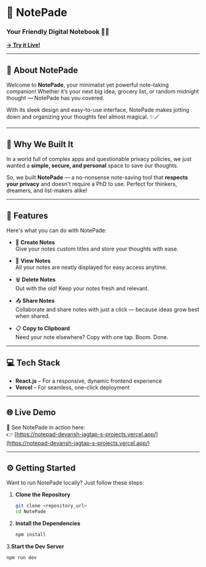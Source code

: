 # 📝 NotePade

### Your Friendly Digital Notebook 🧠✨  
[**→ Try it Live!**](https://notepad-devansh-jagtap-s-projects.vercel.app/)

---

## 📖 About NotePade

Welcome to **NotePade**, your minimalist yet powerful note-taking companion! Whether it’s your next big idea, grocery list, or random midnight thought — NotePade has you covered.

With its sleek design and easy-to-use interface, NotePade makes jotting down and organizing your thoughts feel almost magical. ✨🪄

---

## 🎯 Why We Built It

In a world full of complex apps and questionable privacy policies, we just wanted a **simple, secure, and personal** space to save our thoughts.

So, we built **NotePade** — a no-nonsense note-saving tool that **respects your privacy** and doesn't require a PhD to use. Perfect for thinkers, dreamers, and list-makers alike!

---

## 🚀 Features

Here's what you can do with NotePade:

- 📝 **Create Notes**  
  Give your notes custom titles and store your thoughts with ease.

- 👀 **View Notes**  
  All your notes are neatly displayed for easy access anytime.

- 🗑️ **Delete Notes**  
  Out with the old! Keep your notes fresh and relevant.

- 📤 **Share Notes**  
  Collaborate and share notes with just a click — because ideas grow best when shared.

- 📋 **Copy to Clipboard**  
  Need your note elsewhere? Copy with one tap. Boom. Done.

---

## 💻 Tech Stack

- **React.js** – For a responsive, dynamic frontend experience  
- **Vercel** – For seamless, one-click deployment

---

## 🌐 Live Demo

👀 See NotePade in action here:  
👉 [https://notepad-devansh-jagtap-s-projects.vercel.app/](https://notepad-devansh-jagtap-s-projects.vercel.app/)

---

## ⚙️ Getting Started

Want to run NotePade locally? Just follow these steps:

1. **Clone the Repository**
   ```bash
   git clone <repository_url>
   cd NotePade
2. **Install the Dependencies**
   ```bash
   npm install
3.**Start the Dev Server**
 ```bash
 npm run dev
